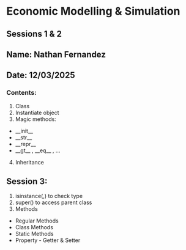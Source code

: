 # Economic Modelling & Simulation

## Sessions 1 & 2
## Name: Nathan Fernandez
## Date: 12/03/2025

### Contents:
1. Class
2. Instantiate object
3. Magic methods:
* \_\_init\_\_
* \_\_str\_\_
* \_\_repr\_\_
* \_\_gt\_\_ , \_\_eq\_\_ , ...
4. Inheritance

## Session 3:
1. isinstance(,) to check type
2. super() to access parent class
3. Methods
* Regular Methods
* Class Methods
* Static Methods
* Property - Getter & Setter